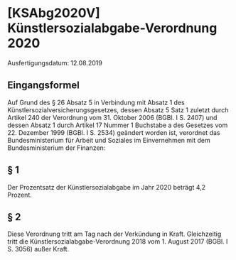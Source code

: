 # [KSAbg2020V] Künstlersozialabgabe-Verordnung 2020

Ausfertigungsdatum: 12.08.2019

 

## Eingangsformel

Auf Grund des § 26 Absatz 5 in Verbindung mit Absatz 1 des Künstlersozialversicherungsgesetzes, dessen Absatz 5 Satz 1 zuletzt durch Artikel 240 der Verordnung vom 31. Oktober 2006 (BGBl. I S. 2407) und dessen Absatz 1 durch Artikel 17 Nummer 1 Buchstabe a des Gesetzes vom 22. Dezember 1999 (BGBl. I S. 2534) geändert worden ist, verordnet das Bundesministerium für Arbeit und Soziales im Einvernehmen mit dem Bundesministerium der Finanzen:


## § 1

Der Prozentsatz der Künstlersozialabgabe im Jahr 2020 beträgt 4,2 Prozent.


## § 2

Diese Verordnung tritt am Tag nach der Verkündung in Kraft. Gleichzeitig tritt die Künstlersozialabgabe-Verordnung 2018 vom 1. August 2017 (BGBl. I S. 3056) außer Kraft.

